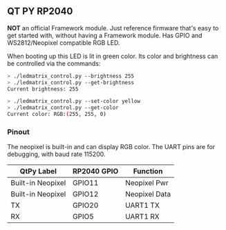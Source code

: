 ## QT PY RP2040

**NOT** an official Framework module.
Just reference firmware that's easy to get started with, without having a
Framework module. Has GPIO and WS2812/Neopixel compatible RGB LED.

When booting up this LED is lit in green color.
Its color and brightness can be controlled via the commands:

```sh
> ./ledmatrix_control.py --brightness 255
> ./ledmatrix_control.py --get-brightness
Current brightness: 255

> ./ledmatrix_control.py --set-color yellow
> ./ledmatrix_control.py --get-color
Current color: RGB:(255, 255, 0)
```

### Pinout

The neopixel is built-in and can display RGB color.
The UART pins are for debugging, with baud rate 115200.

| QtPy Label        | RP2040 GPIO | Function      |
|-------------------|-------------|---------------|
| Built-in Neopixel | GPIO11      | Neopixel Pwr  |
| Built-in Neopixel | GPIO12      | Neopixel Data |
| TX                | GPIO20      | UART1 TX      |
| RX                | GPIO5       | UART1 RX      |
